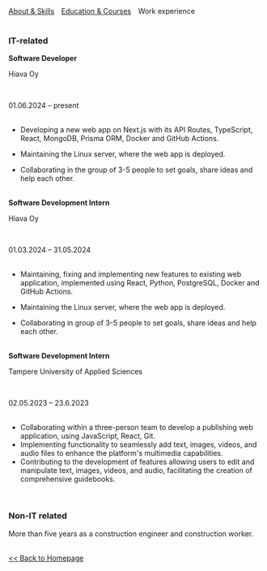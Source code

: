 <html>
    <head>
        <meta charset="UTF-8">
        <style>
            .info {
                margin-right: 10px;
            }
            a {
                text-decoration: underline;
            }
        </style>
    </head>
    <body>
        <a class="info" href="https://iuloz.github.io/about">About & Skills</a>
        <a class="info" href="https://iuloz.github.io/education">Education & Courses</a>
        <span class="info">Work experience</span>
        <br/><br/>
        <h3>IT-related</h3>
        <b>Software Developer</b><br/>
        <p>Hiava Oy</p><br/>
        <p>01.06.2024 – present</p>
            <ul><br/>
                <li>
                    Developing a new web app on Next.js with its API Routes, TypeScript, React, MongoDB, Prisma ORM,
                    Docker and GitHub Actions.
                </li>
            </ul>
            <ul>
                <li>
                    Maintaining the Linux server, where the web app is deployed.
                </li>
            </ul>
            <ul>
                <li>
                    Collaborating in the group of 3-5 people to set goals, share ideas and help each other.
                </li>
            </ul>
            <br/>
            <b>Software Development Intern</b><br/>
            <p>Hiava Oy</p><br/>
            <p>01.03.2024 – 31.05.2024</p>
            <ul><br/>
                <li>
                    Maintaining, fixing and implementing new features to existing web application, implemented using React,
                    Python, PostgreSQL, Docker and GitHub Actions.
                </li>
            </ul>
            <ul>
                <li>
                    Maintaining the Linux server, where the web app is deployed.
                </li>
            </ul>
            <ul>
                <li>
                    Collaborating in group of 3-5 people to set goals, share ideas and help each other.
                </li>
            </ul>
            <br/>
        <b>Software Development Intern</b><br/>
        <p>Tampere University of Applied Sciences</p><br/>
        <p>02.05.2023 – 23.6.2023</p>
        <ul><br/>
            <li>
                Collaborating within a three-person team to develop a publishing web application, using JavaScript,
                React, Git.
            </li>
            <li>
                Implementing functionality to seamlessly add text, images, videos, and audio files to enhance the
                platform's multimedia capabilities.
            </li>
            <li>
                Contributing to the development of features allowing users to edit and manipulate text, images, videos,
                and audio, facilitating the creation of comprehensive guidebooks.
            </li>
        </ul>
        <br/>
        <h3>Non-IT related</h3>
        <p>More than five years as a construction engineer and construction worker.</p>
        <!-- <li><b>1Ketju Oy, construction worker, 1.2022 – present day.</b><br/>Cleaning on construction site, moving building materials, different small tasks.</li>
        <li><b>HR Yhtiöt Oy, construction worker, 14.4.2021 – 14.7.2021.</b><br/>Construction worker tasks. Cleaning of construction site, moving building materials, different small tasks.</li>
        <li><b>WorkPower Rakennus Oy, construction worker, 15.1.2021 – 14.7.2021.</b><br/>Construction worker tasks. Cleaning of construction site, moving building materials, different small tasks.</li>
        <li><b>JM Suomi Oy, construction worker (practical training), 9.11.2020 – 18.12.2020.</b><br/>Construction worker tasks. Cleaning of construction site, moving building materials, different small tasks.</li>
        <li><b>RIM OOO, Production and technical department engineer, 25.10.2018 – 29.3.2019</b><br/>I drew construction drawings and schemes, ordered building materials, prepared building documents.</li>
        <li><b>Iceberg OOO, Production and technical department engineer, 1.11.2017 – 3.9.2018.</b><br/>I worked with Chinese company. I drew construction drawings and schemes, ordered building materials, prepared building documents, took part in meetings, cooperated with construction laboratory.</li>
        <li><b>Udmurtneft PAO, Production and technical department engineer, 11.4.2016 – 27.2.2017.</b><br/>I checked project organization’s work (drawings and cost accounting) and took part in meetings.</li>
        <li><b>SU-18 OOO, foreman, 5.11.2014 – 25.5.2015.</b><br/>I managed and supervised the work quality and construction timing of the contractors. I worked with drawings, made a construction documents, attended meetings.</li> -->
        <br/>
        <a href="https://iuloz.github.io"><< Back to Homepage</a>
    </body>
</html>
